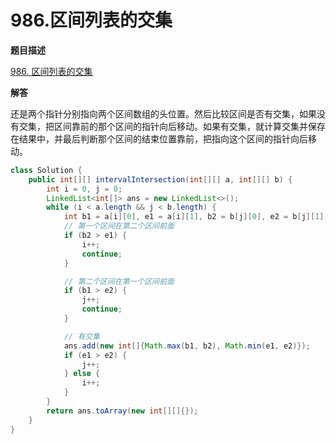 # 986.区间列表的交集

**题目描述**

[986. 区间列表的交集](https://leetcode-cn.com/problems/interval-list-intersections/)

**解答**

还是两个指针分别指向两个区间数组的头位置。然后比较区间是否有交集，如果没有交集，把区间靠前的那个区间的指针向后移动。如果有交集，就计算交集并保存在结果中，并最后判断那个区间的结束位置靠前，把指向这个区间的指针向后移动。

```java
class Solution {
    public int[][] intervalIntersection(int[][] a, int[][] b) {
        int i = 0, j = 0;
        LinkedList<int[]> ans = new LinkedList<>();
        while (i < a.length && j < b.length) {
            int b1 = a[i][0], e1 = a[i][1], b2 = b[j][0], e2 = b[j][1];
            // 第一个区间在第二个区间前面
            if (b2 > e1) {
                i++;
                continue;
            }

            // 第二个区间在第一个区间前面
            if (b1 > e2) {
                j++;
                continue;
            }

            // 有交集
            ans.add(new int[]{Math.max(b1, b2), Math.min(e1, e2)});
            if (e1 > e2) {
                j++;
            } else {
                i++;
            }
        }
        return ans.toArray(new int[][]{});
    }
}
```